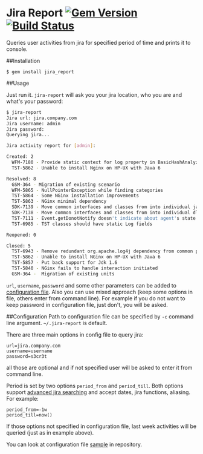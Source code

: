 Jira Report [![Gem Version](https://badge.fury.io/rb/jira_report.svg)](https://rubygems.org/gems/jira_report) [![Build Status](https://api.travis-ci.org/veelenga/jira_report.svg)](https://travis-ci.org/veelenga/jira_report)
===========================

Queries user activities from jira for specified period of time and prints it to console.

##Installation
```
$ gem install jira_report
```

##Usage

Just run it. `jira-report` will ask you your jira location, who you are and what's your password:
```sh
$ jira-report
Jira url: jira.company.com
Jira username: admin
Jira password:
Querying jira...

Jira activity report for [admin]:

Created: 2
  WFM-7180 - Provide static context for log property in BasicHashAnalyzer
  TST-5862 - Unable to install Nginx on HP-UX with Java 6

Resolved: 8
  GSM-364 - Migration of existing scenario
  WFM-5865 - NullPointerException while finding categories
  TST-5864 - Some NGinx installation improvements
  TST-5863 - NGinx minimal dependency
  SDK-7139 - Move common interfaces and classes from into individual jar
  SDK-7138 - Move common interfaces and classes from into individual dll
  TST-7111 - Event.getDonotNotify doesn't indicate about agent's state
  TST-6985 - TST classes should have static Log fields

Reopened: 0

Closed: 5
  TST-6943 - Remove redundant org.apache.log4j dependency from common part
  TST-5862 - Unable to install NGinx on HP-UX with Java 6
  TST-5857 - Put back support for Jdk 1.6
  TST-5840 - NGinx fails to handle interaction initiated
  GSM-364 -  Migration of existing units
```

`url`, `username`, `password` and some other parameters can be added to [configuration file](#configuration). Also you can use mixed approach (keep some options in file, others enter from command line). For example if you do not want to keep password in configuration file, just don't, you will be asked.

##Configuration
Path to configuration file can be specified by `-c` command line argument. `~/.jira-report` is default.

There are three main options in config file to query jira:
```
url=jira.company.com
username=username
password=s3cr3t
```
all those are optional and if not specified user will be asked to enter it from command line.

Period is set by two options `period_from` and `period_till`. Both options support [advanced jira searching](https://confluence.atlassian.com/display/JIRA/Advanced+Searching) and accept dates, jira functions, aliasing. For example:
```
period_from=-1w
period_till=now()
```
If those options not specified in configuration file, last week activities will be queried (just as in example above).

You can look at configuration file [sample](example/jira-report.sample) in repository.
